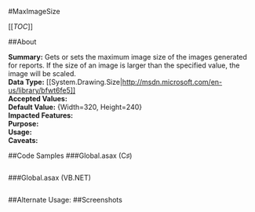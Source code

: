 #MaxImageSize

[[_TOC_]]

##About

**Summary:**  Gets or sets the maximum image size of the images generated for reports. If the size of an image is larger than the specified value, the image will be scaled.   
**Data Type:** [[System.Drawing.Size|http://msdn.microsoft.com/en-us/library/bfwt6fe5]]  
**Accepted Values:**   
**Default Value:** {Width=320, Height=240}  
**Impacted Features:**   
**Purpose:**   
**Usage:**   
**Caveats:**   

##Code Samples
###Global.asax (C♯)

```csharp
```

###Global.asax (VB.NET)

```visualbasic
```
##Alternate Usage: 
##Screenshots
